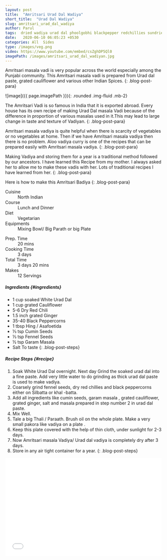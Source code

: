 ```yaml
---
layout: post
title:  "Amritsari Urad Dal Wadiya"
short_title:  "Urad Dal Wadiya"
slug: amritsari_urad_dal_wadiya
author: Parul
tags:  dried wadiya urad dal phoolgobhi blackpepper redchillies sundried masala wadiya amritasari  punjab famous wadiyan spicy wadiya curry aloo wadi punjabi dish no vegetable store for year recipes breakfast lunch dinner foodyindianmom
date:   2020-06-10 06:05:23 +0530
categories: All  Sides
type: /images/veg.png
video: https://www.youtube.com/embed/csZghDP5Ql0
imagePath: /images/amritsari_urad_dal_wadiyan.jpg
---
```


Amritsari masala vadi is very popular across the world especially among the Punjabi community. This Amritsari masala vadi is prepared from Urad dal paste, grated cauliflower and various other Indian Spices.
{: .blog-post-para}

![image]({{ page.imagePath }}){: .rounded .img-fluid .mb-2}

The Amritsari Vadi is so famous in India that it is exported abroad. Every house has its own recipe of making Urad Dal masala Vadi because of the difference in proportion of various masalas used in it.This may lead to large  change in taste and texture of Vadiyan.
{: .blog-post-para}

Amritsari  masala vadiya  is quite helpful when there is scarcity of vegetables or no vegetables at home. Then  if we have Amritsari masala vadiya then there is no problem. Aloo vadiya curry is one of the recipes that can be prepared easily with Amritsari masala vadiya.
{: .blog-post-para}

Making Vadiya and storing them for a year is a traditional method followed by our ancestors.
I have learned this Recipe from my mother. I always asked her to allow me to make these vadis with her. Lots of traditional recipes I have  learned  from her.
{: .blog-post-para}

Here is how to make this Amritsari Badiya
{: .blog-post-para}

<div class="row">
    <div class="col-md-6">
        <dl class="row">
            <dt class="col-sm-4">Cuisine</dt><dd class="col-sm-7">North Indian</dd>
            <dt class="col-sm-4">Course</dt><dd class="col-sm-7">Lunch and Dinner</dd>
            <dt class="col-sm-4">Diet</dt><dd class="col-sm-7">Vegetarian</dd>
            <dt class="col-sm-4">Equipments</dt><dd class="col-sm-7">Mixing Bowl/ Big Parath or big Plate</dd>
        </dl>
    </div>
    <div class="col-md-6">
        <dl class="row">
            <dt class="col-sm-5">Prep. Time</dt><dd class="col-sm-7">20 mins</dd>
            <dt class="col-sm-5">Cooking Time</dt><dd class="col-sm-7">3 days</dd>
            <dt class="col-sm-5">Total Time</dt><dd class="col-sm-7">3 days 20 mins</dd>
            <dt class="col-sm-5">Makes</dt><dd class="col-sm-7">12 Servings</dd>
        </dl>
    </div>
</div>

##### **Ingredients** {#ingredients}
- 1 cup soaked White Urad Dal
- 1 cup grated Cauliflower
- 5-6 Dry Red Chili
- 1.5 inch grated Ginger
- 35-40 Black Peppercorns
- 1 tbsp Hing / Asafoetida
- ⅓ tsp Cumin Seeds
- ⅓ tsp Fennel Seeds
- ½ tsp Garam Masala
- Salt To taste
{: .blog-post-steps}

##### **Recipe Steps** {#recipe}
1. Soak White Urad Dal overnight. Next day Grind the soaked urad dal  into  a fine paste. Add very little water to do grinding as thick urad dal paste is used to make vadiya.
1. Coarsely grind fennel seeds, dry red chillies and black peppercorns either on Silbatta or khal -batta.
1. Add all ingredients like cumin seeds, garam masala , grated cauliflower, grated ginger, salt and masala prepared in step number 2 in urad dal paste.
1. Mix Well.
1. Tale a big Thali / Paraath. Brush oil on the whole plate. Make a very small pakora like vadiya on a plate .
1. Keep this plate covered with the help of thin cloth, under sunlight for 2-3 days.
1. Now Amritsari masala Vadiya/ Urad dal vadiya is completely dry after 3 days.
1. Store in any air tight container for a year.
{: .blog-post-steps}

<div class="row" id="video">
    <div class="col-md-12">
        <div class="embed-responsive embed-responsive-16by9">
            <iframe width="100%" height="315" src="{{page.video}}" frameborder="0" allow="accelerometer; autoplay; encrypted-media; gyroscope; picture-in-picture" allowfullscreen></iframe>
        </div>
    </div>
</div>
<br>
